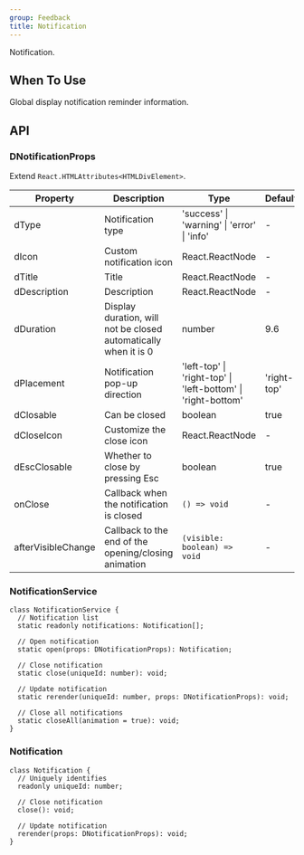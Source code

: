 ```yaml
---
group: Feedback
title: Notification
---
```


Notification.

## When To Use

Global display notification reminder information.

## API

### DNotificationProps

Extend `React.HTMLAttributes<HTMLDivElement>`.

<!-- prettier-ignore-start -->
| Property | Description | Type | Default | 
| --- | --- | --- | --- | 
| dType | Notification type | 'success' \| 'warning' \| 'error' \| 'info' | - |
| dIcon | Custom notification icon | React.ReactNode | - |
| dTitle | Title | React.ReactNode | - |
| dDescription | Description | React.ReactNode | - |
| dDuration | Display duration, will not be closed automatically when it is 0 | number | 9.6 |
| dPlacement | Notification pop-up direction | 'left-top' \| 'right-top' \| 'left-bottom' \| 'right-bottom'  | 'right-top' |
| dClosable | Can be closed | boolean | true |
| dCloseIcon | Customize the close icon | React.ReactNode | - |
| dEscClosable | Whether to close by pressing Esc | boolean | true |
| onClose | Callback when the notification is closed | `() => void` | - |
| afterVisibleChange | Callback to the end of the opening/closing animation | `(visible: boolean) => void` | - |
<!-- prettier-ignore-end -->

### NotificationService

```tsx
class NotificationService {
  // Notification list
  static readonly notifications: Notification[];

  // Open notification
  static open(props: DNotificationProps): Notification;

  // Close notification
  static close(uniqueId: number): void;

  // Update notification
  static rerender(uniqueId: number, props: DNotificationProps): void;

  // Close all notifications
  static closeAll(animation = true): void;
}
```

### Notification

```tsx
class Notification {
  // Uniquely identifies
  readonly uniqueId: number;

  // Close notification
  close(): void;

  // Update notification
  rerender(props: DNotificationProps): void;
}
```
